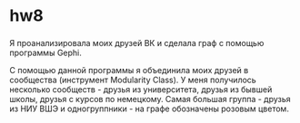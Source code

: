 # hw8
### [](https://thecarebean.github.io/hw8/)

Я проанализировала моих друзей ВК и сделала граф с помощью программы Gephi.

С помощью данной программы я объединила моих друзей в сообщества (инструмент Modularity Class). У меня получилось несколько сообществ - друзья из университета, друзья из бывшей школы, друзья с курсов по немецкому. Самая большая группа - друзья из НИУ ВШЭ и одногруппники - на графе обозначены розовым цветом.
